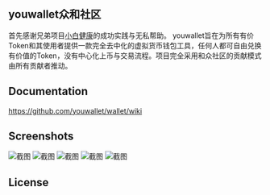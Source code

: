 ## youwallet众和社区首先感谢兄弟项目[小白健康](https://github.com/sibbay-ai/public)的成功实践与无私帮助。youwallet旨在为所有有价Token和其使用者提供一款完全去中化的虚拟货币钱包工具，任何人都可自由兑换有价值的Token，没有中心化上币与交易流程。项目完全采用和众社区的贡献模式由所有贡献者推动。## Documentationhttps://github.com/youwallet/wallet/wiki## Screenshots![截图](/screenshots/WX20200412-214841.png)![截图](/screenshots/WX20200412-214854.png)![截图](/screenshots/WX20200412-214859.png)![截图](/screenshots/WX20200412-214909.png)![截图](/screenshots/WX20200412-214921.png)## License